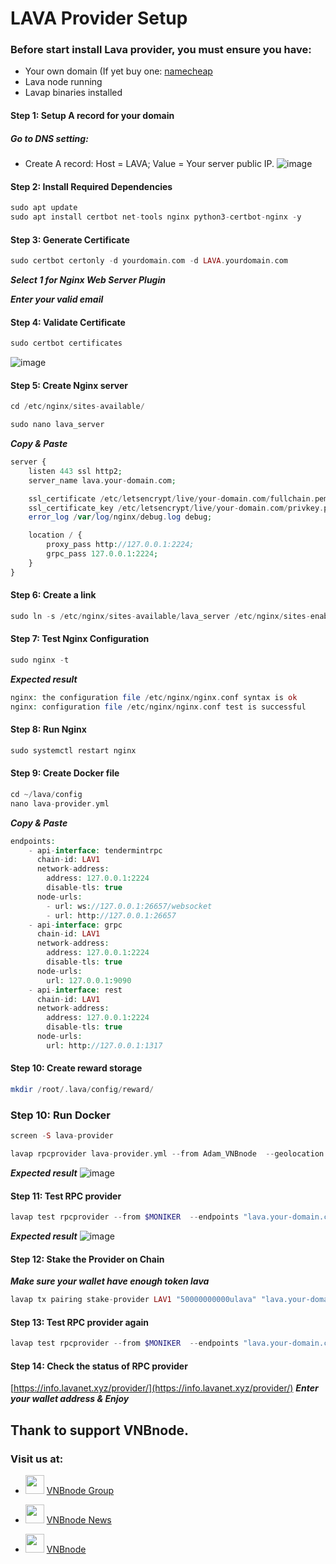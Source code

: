 # LAVA Provider Setup

### Before start install Lava provider, you must ensure you have:
* Your own domain (If yet buy one: [namecheap](https://www.namecheap.com/)
* Lava node running
* Lavap binaries installed
#### Step 1: Setup A record for your domain

##### Go to DNS setting:
* Create A record: Host = LAVA; Value = Your server public IP.
![image](https://github.com/vnbnode/VNBnode-Guides/assets/128967122/91f04293-70d9-4b87-9f8b-66808ce1940a)
#### Step 2: Install Required Dependencies
```php
sudo apt update
sudo apt install certbot net-tools nginx python3-certbot-nginx -y
```
#### Step 3: Generate Certificate
```php
sudo certbot certonly -d yourdomain.com -d LAVA.yourdomain.com
```
***Select 1 for Nginx Web Server Plugin***

***Enter your valid email***
#### Step 4: Validate Certificate
```php
sudo certbot certificates
```
![image](https://github.com/vnbnode/VNBnode-Guides/assets/128967122/daaf691f-8ed4-46f2-b22d-563176743bee)
#### Step 5: Create Nginx server
```php
cd /etc/nginx/sites-available/
```
```php
sudo nano lava_server
```
***Copy & Paste***
```php
server {
    listen 443 ssl http2;
    server_name lava.your-domain.com;

    ssl_certificate /etc/letsencrypt/live/your-domain.com/fullchain.pem;
    ssl_certificate_key /etc/letsencrypt/live/your-domain.com/privkey.pem;
    error_log /var/log/nginx/debug.log debug;

    location / {
        proxy_pass http://127.0.0.1:2224;
        grpc_pass 127.0.0.1:2224;
    }
}
```
#### Step 6: Create a link
```php
sudo ln -s /etc/nginx/sites-available/lava_server /etc/nginx/sites-enabled/lava_server
```
#### Step 7: Test Nginx Configuration
```php
sudo nginx -t
```
***Expected result***
```php
nginx: the configuration file /etc/nginx/nginx.conf syntax is ok
nginx: configuration file /etc/nginx/nginx.conf test is successful
```
#### Step 8: Run Nginx
```php
sudo systemctl restart nginx
```
#### Step 9: Create Docker file
```php
cd ~/lava/config
nano lava-provider.yml
```
***Copy & Paste***
```php
endpoints:
    - api-interface: tendermintrpc
      chain-id: LAV1
      network-address:
        address: 127.0.0.1:2224
        disable-tls: true
      node-urls:
        - url: ws://127.0.0.1:26657/websocket
        - url: http://127.0.0.1:26657
    - api-interface: grpc
      chain-id: LAV1
      network-address:
        address: 127.0.0.1:2224
        disable-tls: true
      node-urls: 
        url: 127.0.0.1:9090
    - api-interface: rest
      chain-id: LAV1
      network-address:
        address: 127.0.0.1:2224
        disable-tls: true
      node-urls: 
        url: http://127.0.0.1:1317
```
#### Step 10: Create reward storage
```php
mkdir /root/.lava/config/reward/ 
```
### Step 10: Run Docker
```php
screen -S lava-provider
```
```php
lavap rpcprovider lava-provider.yml --from Adam_VNBnode  --geolocation 1 --chain-id lava-testnet-2 --reward-server-storage /root/.lava/config/reward/ --log_level debug
```
***Expected result***
![image](https://github.com/vnbnode/VNBnode-Guides/assets/128967122/8f853a72-4520-41ff-829c-692c47731c81)
#### Step 11: Test RPC provider
```php
lavap test rpcprovider --from $MONIKER  --endpoints "lava.your-domain.com:443,LAV1"
```
***Expected result***
![image](https://github.com/vnbnode/VNBnode-Guides/assets/128967122/756bfec8-d9ca-43f2-8ba3-3e518478c49a)
#### Step 12: Stake the Provider on Chain
***Make sure your wallet have enough token lava***
```php
lavap tx pairing stake-provider LAV1 "50000000000ulava" "lava.your-domain.com:443,1" 1 --from $MONIKER --provider-moniker $MONIKER --keyring-backend "test" --chain-id "lava-testnet-2" --gas="auto" --gas-adjustment "1.5" --gas "auto" --gas-prices "0.0001ulava"
```
#### Step 13: Test RPC provider again
```php
lavap test rpcprovider --from $MONIKER  --endpoints "lava.your-domain.com:443,LAV1"
```
#### Step 14: Check the status of RPC provider
[https://info.lavanet.xyz/provider/](https://info.lavanet.xyz/provider/)
***Enter your wallet address & Enjoy***

## Thank to support VNBnode.
### Visit us at:

* <img src="https://user-images.githubusercontent.com/50621007/183283867-56b4d69f-bc6e-4939-b00a-72aa019d1aea.png" width="30"/> <a href="https://t.me/VNBnodegroup" target="_blank">VNBnode Group</a>

* <img src="https://user-images.githubusercontent.com/50621007/183283867-56b4d69f-bc6e-4939-b00a-72aa019d1aea.png" width="30"/> <a href="https://t.me/Vnbnode" target="_blank">VNBnode News</a>

* <img src="https://raw.githubusercontent.com/vnbnode/binaries/main/Logo/VNBnode.jpg" width="30"/> <a href="https://VNBnode.com" target="_blank">VNBnode</a>
